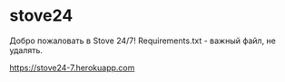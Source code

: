 # stove24
Добро пожаловать в Stove 24/7!
Requirements.txt - важный файл, не удалять.

https://stove24-7.herokuapp.com
